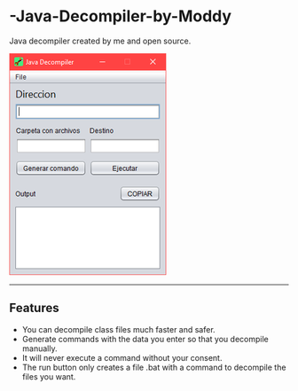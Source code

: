 # -Java-Decompiler-by-Moddy
Java decompiler created by me and open source.

![JavaDecompiler](https://github.com/ModdyCraft/-Java-Decompiler-by-Moddy/blob/content/javadecompiler.png)

----

## Features
- You can decompile class files much faster and safer.
- Generate commands with the data you enter so that you decompile manually.
- It will never execute a command without your consent.
- The run button only creates a file .bat with a command to decompile the files you want.
